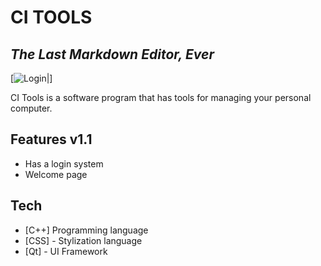 # CI TOOLS
## _The Last Markdown Editor, Ever_

[![Login|](https://i.imgur.com/SydCQMI.png)]

CI Tools is a software program that has tools for managing your personal computer.

## Features v1.1

- Has a login system
- Welcome page

## Tech

- [C++] Programming language
- [CSS] - Stylization language
- [Qt] - UI Framework

